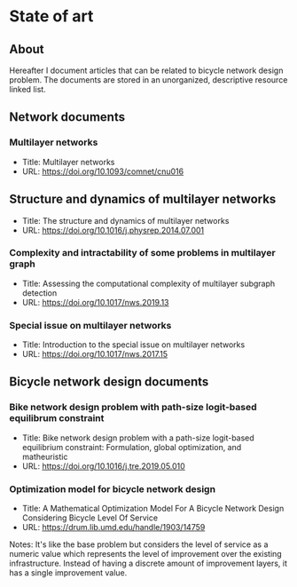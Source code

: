 State of art
============

## About

Hereafter I document articles that can be related to bicycle network design problem. The documents are stored in an unorganized, descriptive resource linked list.

## Network documents

### Multilayer networks

- Title: Multilayer networks
- URL: <https://doi.org/10.1093/comnet/cnu016>

## Structure and dynamics of multilayer networks

- Title: The structure and dynamics of multilayer networks
- URL: <https://doi.org/10.1016/j.physrep.2014.07.001>

### Complexity and intractability of some problems in multilayer graph

- Title: Assessing the computational complexity of multilayer subgraph detection
- URL: <https://doi.org/10.1017/nws.2019.13>

### Special issue on multilayer networks

- Title: Introduction to the special issue on multilayer networks
- URL: <https://doi.org/10.1017/nws.2017.15>

## Bicycle network design documents

### Bike network design problem with path-size logit-based equilibrum constraint

- Title: Bike network design problem with a path-size logit-based equilibrium constraint: Formulation, global optimization, and matheuristic
- URL: <https://doi.org/10.1016/j.tre.2019.05.010>

### Optimization model for bicycle network design

- Title: A Mathematical Optimization Model For A Bicycle Network Design Considering Bicycle Level Of Service
- URL: <https://drum.lib.umd.edu/handle/1903/14759>

Notes: It's like the base problem but considers the level of service as a numeric value which represents the level of improvement over the existing infrastructure. Instead of having a discrete amount of improvement layers, it has a single improvement value.

